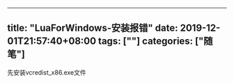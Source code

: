 ﻿
---
title: "LuaForWindows-安装报错"
date: 2019-12-01T21:57:40+08:00
tags: [""]
categories: ["随笔"]
---

<!--more-->


先安装vcredist_x86.exe文件
